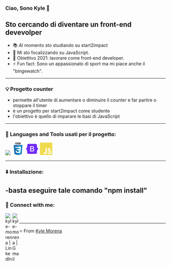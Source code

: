 ### Ciao, Sono Kyle 👋


## Sto cercando di diventare un front-end devevolper
- 📚 Al momento sto studiando su start2impact
- 🌱 Mi sto focalizzando su JavaScript.
- 🥅 Obiettivo 2021: lavorare come front-end developer.
- ⚡ Fun fact: Sono un appassionato di sport ma mi piace anche il "bingewatch".

---
### :bulb: Progetto counter
- permette all'utente di aumentare o diminuire il counter e far partire o stoppare il timer
- è un progetto per start2impact come studente
- l'obiettivo è quello di imparare le basi di JavaScript
---
### 💼 Languages and Tools usati per il progetto:
<code><img height="40" src="https://cdn.jsdelivr.net/npm/programming-languages-logos@0.0.3/src/html/html_128x128.png"></code>
<code><img height="40" src="https://raw.githubusercontent.com/devicons/devicon/master/icons/css3/css3-original-wordmark.svg"></code>
<code><img height="40" src="https://raw.githubusercontent.com/devicons/devicon/master/icons/bootstrap/bootstrap-plain.svg"></code>
<code><img height="40" src="https://raw.githubusercontent.com/devicons/devicon/master/icons/javascript/javascript-plain.svg"></code>
<br>

---
### :arrow_down: Installazione:
-basta eseguire tale comando "npm install"
---
### 🤝 Connect with me:

[<img align="left" alt="kyle-morena | LinkedIn" width="22px" src="https://cdn.jsdelivr.net/npm/simple-icons@v3/icons/linkedin.svg"/>][linkedin]

[<img align="left" alt="kyle-morena | Gmail" width="22px" src="https://cdn.jsdelivr.net/npm/simple-icons@v3/icons/gmail.svg"/>][gmail]

<br>

---


[linkedin]: https://www.linkedin.com/in/kyle-denver-morena-016721160/
[gmail]: kyledenvermorena@gmail.com

⭐️ From [Kyle Morena](https://github.com/kylemorena)
